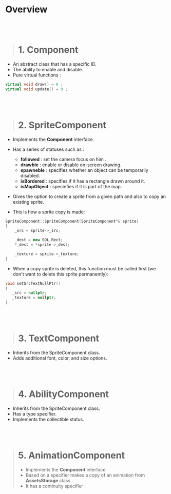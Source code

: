 # Overview 

 </br></br>

> # 1. Component  
- An abstract class that has a specific ID.
- The ability to enable and disable.
- Pure virtual functions : 
```cpp 
virtual void draw() = 0 ; 
virtual void update() = 0 ;
```

 </br></br>

> # 2. SpriteComponent
 - Implements the **Component** interface. 
 - Has a series of statuses such as : 
   - **followed** : set the camera focus on him .
   - **drawble** : enable or disable on-screen drawing.
   - **spawneble** : specifies whether an object can be temporarily disabled.
   - **isBordered** : specifies if it has a rectangle drawn around it.
   - **isMapObject** : speciefies if it is part of the map.
 - Gives the option to create a sprite from a given path and also to copy an existing sprite.

- This is how a sprite copy is made: 
```cpp
SpriteComponent::SpriteComponent(SpriteComponent*& sprite)
{
	_src = sprite->_src;

	_dest = new SDL_Rect;
	*_dest = *sprite->_dest;

	_texture = sprite->_texture;
}
```
- When a copy sprite is deleted, this function must be called first (we don't want to delete this sprite permanently):
 ```cpp
void setSrcTextNullPtr() 
{
	_src = nullptr;
	_texture = nullptr;
}
```

 </br></br>

> # 3. TextComponent  
- Inherits from the SpriteComponent class.
- Adds additional font, color, and size options.

 </br></br>

> # 4. AbilityComponent  
- Inherits from the SpriteComponent class.
- Has a type specifier.
- Implements the collectible status. 

 </br></br>

> # 5. AnimationComponent 
> - Implements the **Component** interface. 
> - Based on a specifier makes a copy of an animation from **AssetsStorage** class . 
> - It has a continuity specifier .
